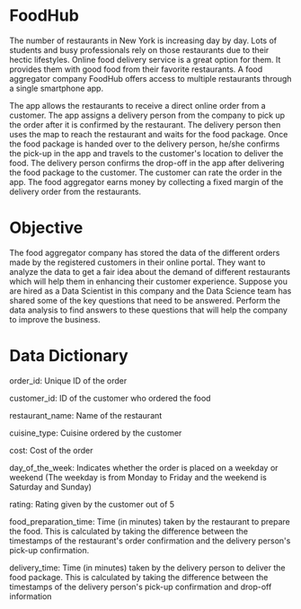 # FoodHub
The number of restaurants in New York is increasing day by day. Lots of students and busy professionals rely on those restaurants due to their hectic lifestyles. Online food delivery service is a great option for them. It provides them with good food from their favorite restaurants. A food aggregator company FoodHub offers access to multiple restaurants through a single smartphone app.

The app allows the restaurants to receive a direct online order from a customer. The app assigns a delivery person from the company to pick up the order after it is confirmed by the restaurant. The delivery person then uses the map to reach the restaurant and waits for the food package. Once the food package is handed over to the delivery person, he/she confirms the pick-up in the app and travels to the customer's location to deliver the food. The delivery person confirms the drop-off in the app after delivering the food package to the customer. The customer can rate the order in the app. The food aggregator earns money by collecting a fixed margin of the delivery order from the restaurants.

# Objective
The food aggregator company has stored the data of the different orders made by the registered customers in their online portal. They want to analyze the data to get a fair idea about the demand of different restaurants which will help them in enhancing their customer experience. Suppose you are hired as a Data Scientist in this company and the Data Science team has shared some of the key questions that need to be answered. Perform the data analysis to find answers to these questions that will help the company to improve the business. 

# Data Dictionary

order_id: Unique ID of the order

customer_id: ID of the customer who ordered the food

restaurant_name: Name of the restaurant

cuisine_type: Cuisine ordered by the customer

cost: Cost of the order

day_of_the_week: Indicates whether the order is placed on a weekday or weekend (The weekday is from Monday to Friday and the weekend is Saturday and Sunday)

rating: Rating given by the customer out of 5

food_preparation_time: Time (in minutes) taken by the restaurant to prepare the food. This is calculated by taking the difference between the timestamps of the restaurant's order confirmation and the delivery person's pick-up confirmation.

delivery_time: Time (in minutes) taken by the delivery person to deliver the food package. This is calculated by taking the difference between the timestamps of the delivery person's pick-up confirmation and drop-off information
